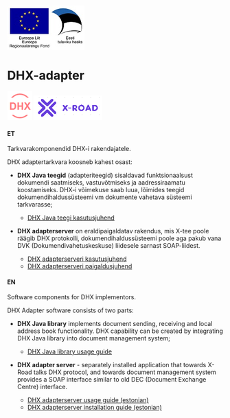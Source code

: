 ![](docs/EL_Regionaalarengu_Fond_horisontaalne.jpg)

# DHX-adapter

![](docs/DHX.PNG)  ![](docs/X-ROAD.PNG)

#### ET

Tarkvarakomponendid DHX-i rakendajatele.

DHX adaptertarkvara koosneb kahest osast:

- __DHX Java teegid__ (adapteriteegid) sisaldavad funktsionaalsust dokumendi saatmiseks, vastuvõtmiseks ja aadressiraamatu koostamiseks. DHX-i võimekuse saab luua, lõimides teegid dokumendihaldussüsteemi vm dokumente vahetava süsteemi tarkvarasse;
  * [DHX Java teegi kasutusjuhend](docs/java-teegid-kasutusjuhend.md)

- __DHX adapterserver__ on eraldipaigaldatav rakendus, mis X-tee poole räägib DHX protokolli, dokumendihaldussüsteemi poole aga pakub vana DVK (Dokumendivahetuskeskuse) liidesele sarnast SOAP-liidest.
  * [DHX adapterserveri kasutusjuhend](docs/adapter-server-kasutusjuhend.md)
  * [DHX adapterserveri paigaldusjuhend](docs/adapter-server-paigaldusjuhend.md)



#### EN

Software components for DHX implementors.

DHX Adapter software consists of two parts:

- __DHX Java library__ implements document sending, receiving and local address book functionality. DHX capability can be created by integrating DHX Java library into document management system;
  * [DHX Java library usage guide](docs/java-library-usage-guide.md)

- __DHX adapter server__ - separately installed application that towards X-Road talks DHX protocol, and towards document management system provides a SOAP interface similar to old DEC (Document Exchange Centre) interface.
  * [DHX adapterserver usage guide (estonian)](docs/adapter-server-kasutusjuhend.md)
  * [DHX adapterserver installation guide (estonian)](docs/adapter-server-paigaldusjuhend.md)


